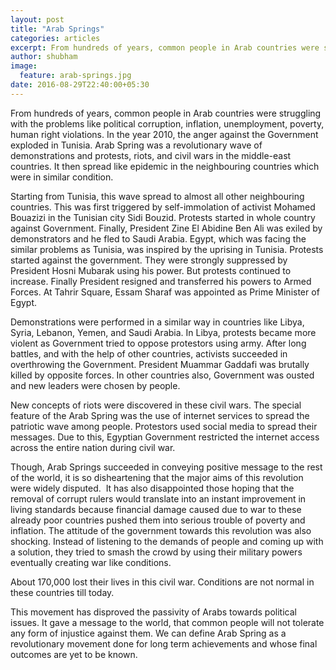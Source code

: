 ```yaml
---
layout: post
title: "Arab Springs"
categories: articles
excerpt: From hundreds of years, common people in Arab countries were struggling with the problems like political corruption, inflation, unemployment, poverty, human right violations.
author: shubham
image: 
  feature: arab-springs.jpg
date: 2016-08-29T22:40:00+05:30
---
```

From hundreds of years, common people in Arab countries were struggling with the problems like political corruption, inflation, unemployment, poverty, human right violations. In the year 2010, the anger against the Government exploded in Tunisia. Arab Spring was a revolutionary wave of demonstrations and protests, riots, and civil wars in the middle-east countries. It then spread like epidemic in the neighbouring countries which were in similar condition.


Starting from Tunisia, this wave spread to almost all other neighbouring countries. This was first triggered by self-immolation of activist Mohamed Bouazizi in the Tunisian city Sidi Bouzid. Protests started in whole country against Government. Finally, President Zine El Abidine Ben Ali was exiled by demonstrators and he fled to Saudi Arabia. Egypt, which was facing the similar problems as Tunisia, was inspired by the uprising in Tunisia. Protests started against the government. They were strongly suppressed by President Hosni Mubarak using his power. But protests continued to increase. Finally President resigned and transferred his powers to Armed Forces. At Tahrir Square, Essam Sharaf was appointed as Prime Minister of Egypt.


Demonstrations were performed in a similar way in countries like Libya, Syria, Lebanon, Yemen, and Saudi Arabia. In Libya, protests became more violent as Government tried to oppose protestors using army. After long battles, and with the help of other countries, activists succeeded in overthrowing the Government. President Muammar Gaddafi was brutally killed by opposite forces. In other countries also, Government was ousted and new leaders were chosen by people.


New concepts of riots were discovered in these civil wars. The special feature of the Arab Spring was the use of internet services to spread the patriotic wave among people. Protestors used social media to spread their messages. Due to this, Egyptian Government restricted the internet access across the entire nation during civil war.


Though, Arab Springs succeeded in conveying positive message to the rest of the world, it is so disheartening that the major aims of this revolution were widely disputed.  It has also disappointed those hoping that the removal of corrupt rulers would translate into an instant improvement in living standards because financial damage caused due to war to these already poor countries pushed them into serious trouble of poverty and inflation. The attitude of the government towards this revolution was also shocking. Instead of listening to the demands of people and coming up with a solution, they tried to smash the crowd by using their military powers eventually creating war like conditions.

About 170,000 lost their lives in this civil war. Conditions are not normal in these countries till today.

This movement has disproved the passivity of Arabs towards political issues. It gave a message to the world, that common people will not tolerate any form of injustice against them. We can define Arab Spring as a revolutionary movement done for long term achievements and whose final outcomes are yet to be known.

